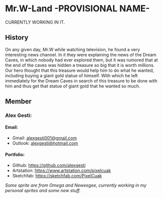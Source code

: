 # Mr.W-Land -PROVISIONAL NAME-
CURRENTLY WORKING IN IT.

## History

On any given day, Mr.W while watching television, he found a very interesting news channel.
In it they were explaining the news of the Dream Caves, in which nobody had ever explored them, but it was rumored that at the end of the caves was hidden a treasure so big that it is worth millions.
Our hero thought that this treasure would help him to do what he wanted, including buying a giant gold statue of himself.
With which he left immediately for the Dream Caves in search of this treasure to be done with him and thus get that statue of giant gold that he wanted so much.

## Member

### Alex Gesti:
#### Email: 
+ Gmail:    alexgesti001@gmail.com
+ Outlook:  alexgesti@hotmail.com

#### Portfolio: 
+ Github:     https://github.com/alexgesti
+ Artstation: https://www.artstation.com/pixelcuak
+ Sketchfab:  https://sketchfab.com/PixelCuak

*Some sprite are from Omega and Neweegee, currently working in my personal sprites and some new stuff.*
